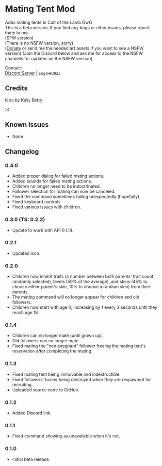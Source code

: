 # Mating Tent Mod
Adds mating tents to Cult of the Lamb OwO  
This is a beta version. If you find any bugs or other issues, please report them to me.  
(SFW version)  
(There is no NSFW version, sorry)  
([Donate](https://ko-fi.com/IngoH) or send me the needed art assets if you want to see a NSFW version)
(Join the Discord below and ask me for access to the NSFW channels for updates on the NSFW version)

Contact:  
[Discord Server](https://discord.gg/9Xqvb8Cszg) | `IngoH#3923`

## Credits
Icon by Kelly Betty

:3

## Known Issues
- None

## Changelog

### 0.4.0
- Added proper dialog for failed mating actions.
- Added sounds for failed mating actions.
- Children no longer need to be indoctrinated.
- Follower selection for mating can now be canceled.
- Fixed the command sometimes failing unexpectedly (hopefully).
- Fixed keyboard controls
- Fixed various issues with children.


### 0.3.0 (TS: 0.2.2)
- Update to work with API 0.1.14.

### 0.2.1
- Updated icon.

### 0.2.0
- Children now inherit traits (a number between both parents' trait count, randomly selected), levels (50% of the average), and skins (45% to choose either parent's skin, 10% to choose a random skin) from their parents.
- The mating command will no longer appear for children and old followers.
- Children now start with age 0, increasing by 1 every 3 seconds until they reach age 18.

### 0.1.4
- Children can no longer mate (until grown up).
- Old followers can no longer mate.
- Fixed mating the "non-pregnant" follower freeing the mating tent's reservation after completing the mating.

### 0.1.3
- Fixed mating tent being immovable and indestructible.
- Fixed followers' brains being destroyed when they are respawned for recruiting.
- Uploaded source code to GitHub.

### 0.1.2
- Added Discord link.

### 0.1.1
- Fixed command showing as unavailable when it's not.

### 0.1.0
- Initial beta release.